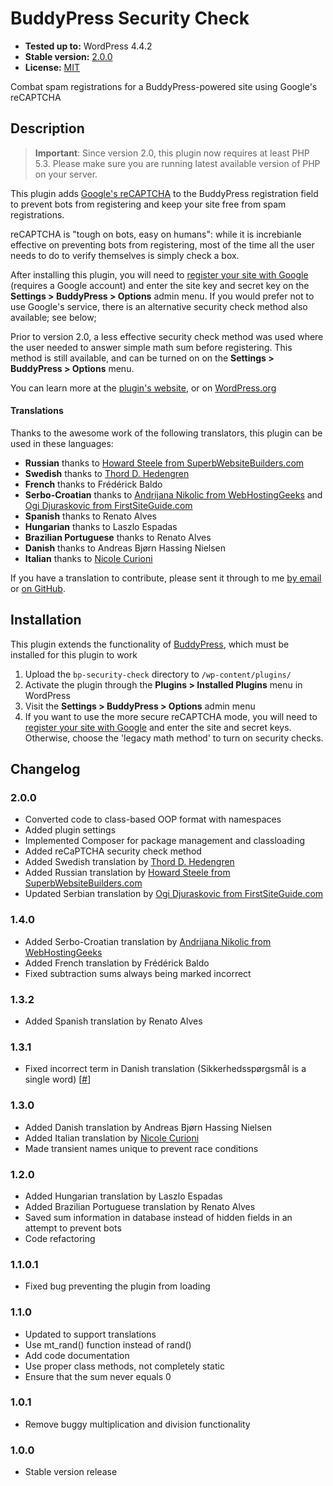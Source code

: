 # BuddyPress Security Check

* __Tested up to:__ WordPress 4.4.2
* __Stable version:__ [2.0.0](https://downloads.wordpress.org/plugin/bp-security-check.latest-stable.zip)
* __License:__ [MIT](https://opensource.org/licenses/MIT)

Combat spam registrations for a BuddyPress-powered site using Google's reCAPTCHA

## Description

> **Important**: Since version 2.0, this plugin now requires at least PHP 5.3. Please make sure you are running latest available version of PHP on your server.

This plugin adds [Google's reCAPTCHA](https://www.google.com/recaptcha/) to the BuddyPress registration field to prevent bots from registering and keep your site free from spam registrations. 

reCAPTCHA is "tough on bots, easy on humans": while it is increbianle effective on preventing bots from registering, most of the time all the user needs to do to verify themselves is simply check a box. 

After installing this plugin, you will need to [register your site with Google](https://www.google.com/recaptcha/admin) (requires a Google account) and enter the site key and secret key on the **Settings > BuddyPress > Options** admin menu. If you would prefer not to use Google's service, there is an alternative security check method also available; see below;

Prior to version 2.0, a less effective security check method was used where the user needed to answer simple math sum before registering. This method is still available, and can be turned on on the **Settings > BuddyPress > Options** menu.

You can learn more at the [plugin's website](https://bungeshea.com/plugins/bp-security-check/), or on [WordPress.org](https://wordpress.org/plugins/bp-security-check)

#### Translations

Thanks to the awesome work of the following translators, this plugin can be used in these languages:

* **Russian** thanks to [Howard Steele from SuperbWebsiteBuilders.com](http://superbwebsitebuilders.com/)
* **Swedish** thanks to [Thord D. Hedengren](http://tdh.me)
* **French** thanks to Frédérick Baldo
* **Serbo-Croatian** thanks to [Andrijana Nikolic from WebHostingGeeks](https://webhostinggeeks.com) and [Ogi Djuraskovic from FirstSiteGuide.com](http://firstsiteguide.com/)
* **Spanish** thanks to Renato Alves
* **Hungarian** thanks to Laszlo Espadas
* **Brazilian Portuguese** thanks to Renato Alves
* **Danish** thanks to Andreas Bjørn Hassing Nielsen
* **Italian** thanks to [Nicole Curioni](http://nicolecurioni.com/)

If you have a translation to contribute, please sent it through to me [by email](https://bungeshea.com/contact/) or [on GitHub](https://github.com/sheabunge/bp-security-check/pulls).

## Installation

This plugin extends the functionality of [BuddyPress](https://wordpress.org/plugins/buddypress), which must be installed for this plugin to work

1. Upload the `bp-security-check` directory to `/wp-content/plugins/`
2. Activate the plugin through the **Plugins > Installed Plugins** menu in WordPress
2. Visit the **Settings > BuddyPress > Options** admin menu
3. If you want to use the more secure reCAPTCHA mode, you will need to [register your site with Google](https://www.google.com/recaptcha/admin) and enter the site and secret keys. Otherwise, choose the 'legacy math method' to turn on security checks.

## Changelog

### 2.0.0
* Converted code to class-based OOP format with namespaces
* Added plugin settings
* Implemented Composer for package management and classloading
* Added reCaPTCHA security check method
* Added Swedish translation by [Thord D. Hedengren](http://tdh.me)
* Added Russian translation by [Howard Steele from SuperbWebsiteBuilders.com](http://superbwebsitebuilders.com/)
* Updated Serbian translation by [Ogi Djuraskovic from FirstSiteGuide.com](http://firstsiteguide.com/)

### 1.4.0
* Added Serbo-Croatian translation by [Andrijana Nikolic from WebHostingGeeks](https://webhostinggeeks.com)
* Added French translation by Frédérick Baldo
* Fixed subtraction sums always being marked incorrect

### 1.3.2
* Added Spanish translation by Renato Alves

### 1.3.1
* Fixed incorrect term in Danish translation (Sikkerhedsspørgsmål is a single word) [[#](https://wordpress.org/support/topic/translation-293)]

### 1.3.0
* Added Danish translation by Andreas Bjørn Hassing Nielsen
* Added Italian translation by [Nicole Curioni](http://nicolecurioni.com/)
* Made transient names unique to prevent race conditions

### 1.2.0
* Added Hungarian translation by Laszlo Espadas
* Added Brazilian Portuguese translation by Renato Alves
* Saved sum information in database instead of hidden fields in an attempt to prevent bots
* Code refactoring

### 1.1.0.1
* Fixed bug preventing the plugin from loading

### 1.1.0
* Updated to support translations
* Use mt_rand() function instead of rand()
* Add code documentation
* Use proper class methods, not completely static
* Ensure that the sum never equals 0

### 1.0.1
* Remove buggy multiplication and division functionality

### 1.0.0
* Stable version release
